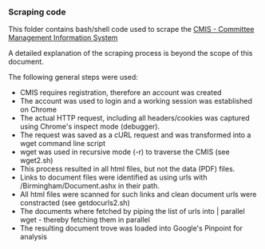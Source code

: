 ### Scraping code

This folder contains bash/shell code used to scrape the [CMIS - Committee Management Information System](https://birmingham.cmis.uk.com/birmingham/)

A detailed explanation of the scraping process is beyond the scope of this document. 

The following general steps were used:
* CMIS requires registration, therefore an account was created
* The account was used to login and a working session was established on Chrome
* The actual HTTP request, including all headers/cookies was captured using Chrome's inspect mode (debugger).
* The request was saved as a cURL request and was transformed into a wget command line script
* wget was used in recursive mode (-r) to traverse the CMIS (see wget2.sh)
* This process resulted in all html files, but not the data (PDF) files.
* Links to document files were identified as using urls with /Birmingham/Document.ashx in their path.
* All html files were scanned for such links and clean document urls were constracted (see getdocurls2.sh)
* The documents where fetched by piping the list of urls into | parallel wget - thereby fetching them in parallel
* The resulting document trove was loaded into Google's Pinpoint for analysis


